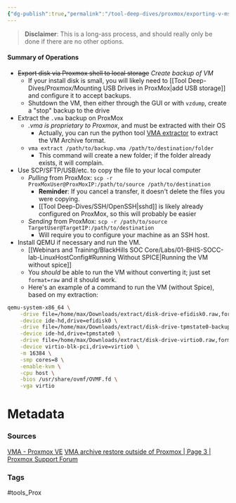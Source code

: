 ```yaml
---
{"dg-publish":true,"permalink":"/tool-deep-dives/proxmox/exporting-v-ms-to-run-with-qemu/","tags":["VM"],"noteIcon":""}
---
```


> **Disclaimer**: This is a long-ass process, and should really only be done if there are no other options. 

#### Summary of Operations
- ~~Export disk via Proxmox shell to local storage~~ *Create backup of VM*
	- If your install disk is small, you will likely need to [[Tool Deep-Dives/Proxmox/Mounting USB Drives in ProxMox\|add USB storage]] and configure it to accept backups.
	- Shutdown the VM, then either through the GUI or with `vzdump`, create a "stop" backup to the drive
- Extract the `.vma` backup on ProxMox
	- *.vma is proprietary to Proxmox*, and must be extracted with their OS
		- Actually, you can run the python tool [VMA extractor](https://github.com/jancc/vma-extractor) to extract the VM Archive format.
	- `vma extract /path/to/backup.vma /path/to/destination/folder`
		- This command will create a new folder; if the folder already exists, it will complain.
- Use SCP/SFTP/USB/etc. to copy the file to your local computer
	- *Pulling* from ProxMox: `scp -r ProxMoxUser@ProxMoxIP:/path/to/source /path/to/destination`
		- **Reminder**: If you cancel a transfer, it doesn't delete the files you were copying.
		- [[Tool Deep-Dives/SSH/OpenSSH\|sshd]] is likely already configured on ProxMox, so this will probably be easier
	- *Sending* from ProxMox: `scp -r /path/to/source TargetUser@TargetIP:/path/to/destination`
		- Will require you to configure your machine as an SSH host.
- Install QEMU if necessary and run the VM.
	- [[Webinars and Training/BlackHills SOC Core/Labs/01-BHIS-SOCC-lab-LinuxHostConfig#Running Without SPICE\|Running the VM without spice]]
	- You *should* be able to run the VM without converting it; just set `format=raw` and it should work.
	- Here's an example of a command to run the VM (without Spice), based on my extraction:

```bash
qemu-system-x86_64 \
    -drive file=/home/max/Downloads/extract/disk-drive-efidisk0.raw,format=raw,if=none,id=efidisk0 \
    -device ide-hd,drive=efidisk0 \
    -drive file=/home/max/Downloads/extract/disk-drive-tpmstate0-backup.raw,format=raw,if=none,id=tpmstate0 \
    -device ide-hd,drive=tpmstate0 \
    -drive file=/home/max/Downloads/extract/disk-drive-virtio0.raw,format=raw,if=none,id=virtio0 \
    -device virtio-blk-pci,drive=virtio0 \
    -m 16384 \
    -smp cores=8 \
    -enable-kvm \
    -cpu host \
    -bios /usr/share/ovmf/OVMF.fd \
    -vga virtio
```

# Metadata

### Sources
[VMA - Proxmox VE](https://pve.proxmox.com/wiki/VMA)
[VMA archive restore outside of Proxmox | Page 3 | Proxmox Support Forum](https://forum.proxmox.com/threads/vma-archive-restore-outside-of-proxmox.14226/post-443929)
### Tags
#tools_Prox 